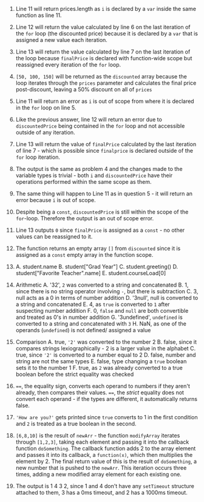 1. Line 11 will return prices.length as `i` is declared by a `var` inside the same function as line 11.

2. Line 12 will return the value calculated by line 6 on the last iteration of the `for` loop (the discounted price) because it is declared by a `var` that is assigned a new value each iteration.
   
3. Line 13 will return the value calculated by line 7 on the last iteration of the loop because `finalPrice` is declared with function-wide scope but reassigned every iteration of the `for` loop.

4. `[50, 100, 150]` will be returned as the `discounted` array because the loop iterates through the `prices` parameter and calculates the final price post-discount, leaving a 50% discount on all of `prices`

5. Line 11 will return an error as `i` is out of scope from where it is declared in the `for` loop on line 5.
 
6. Like the previous answer, line 12 will return an error due to  `discountedPrice` being contained in the `for` loop and not accessible outside of any iteration.

7. Line 13 will return the value of `finalPrice` calculated by the last iteration of line 7 - which is possible since `finalprice` is declared outside of the `for` loop iteration.

8. The output is the same as problem 4 and the changes made to the variable types is trivial - both `i` and `discountedPrice` have their operations performed within the same scope as them.

9. The same thing will happen to Line 11 as in question 5 - it will return an error because `i` is out of scope.
    
10. Despite being a `const`, `discountedPrice` is still within the scope of the `for`-loop. Therefore the output is an out of scope error.

11. Line 13 outputs `0` since `finalPrice` is assigned as a `const` - no other values can be reassigned to it.

12. The function returns an empty array `[]` from `discounted` since it is assigned as a `const` empty array in the function scope.
    
13. 
    A. student.name
    B. student["Grad Year"]
    C. student.greeting()
    D. student["Favorite Teacher".name]
    E. student.courseLoad[0]

14. Arithmetic
    A. '32', `2` was converted to a string and concatenated
    B. 1, since there is no string operator involving `-`, but there is subtraction
    C. 3, null acts as a 0 in terms of number addition
    D. '3null', null is converted to a string and concatenated
    E. 4, as `true` is converted to `1` after suspecting number addition
    F.  0, `false` and  `null` are both convertible and treated as 0's in number addition
    G. '3undefined', `undefined` is converted to a string and concatenated with `3`
    H. NaN, as one of the operands (`undefined`) is not defined/ assigned a value

15. Comparison
    A. true, `'2'` was converted to the number 2
    B. false, since it compares strings lexiographically - 2 is a larger value in the alphabet
    C. true, since `'2'` is converted to a number equal to 2
    D. false, number and string are not the same types
    E. false, type changing a `true` boolean sets it to the number 1
    F. true, as `2` was already converted to a true boolean before the strict equality was checked

16. `==`, the equality sign, converts each operand to numbers if they aren't already, then compares their values. `==`, the *strict* equality does not convert each operand - if the types are different, it automatically returns false.

17. `'How are you?'` gets printed since `true` converts to 1 in the first condition and `2` is treated as a true boolean in the second.

19. `[6,8,10]` is the result of `newArr` - the function `modifyArray` iterates through `[1,2,3]`, taking each element and passing it into the callback function `doSomething`. The callback function adds 2 to the array element and passes it into its callback, a `function(x)`, which then multiplies the element by 2. The final return value of this is the result of `doSomething`, a new number that is pushed to the `newArr`. This iteration occurs three times, adding a new modified array element for each existing one.

21. The output is 1 4 3 2, since 1 and 4 don't have any `setTimeout` structure attached to them, 3 has a 0ms timeout, and 2 has a 1000ms timeout.